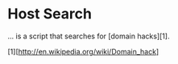 Host Search
===========

... is a script that searches for [domain hacks][1].

[1][http://en.wikipedia.org/wiki/Domain_hack]
